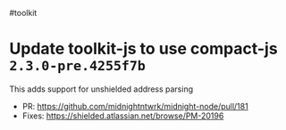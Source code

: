 #toolkit
# Update toolkit-js to use compact-js `2.3.0-pre.4255f7b`

This adds support for unshielded address parsing 

- PR: https://github.com/midnightntwrk/midnight-node/pull/181
- Fixes: https://shielded.atlassian.net/browse/PM-20196

